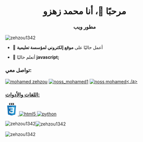 <h1 align="center">مرحبًا 👋، أنا محمد زهزو</h1>
<h3 align="center">مطور ويب</h3>

<p align="left"> <img src="https: //komarev.com/ghpvc/?username=zehzou1342&label=Profile%20views&color=0e75b6&style=flat" alt="zehzou1342" /> </p>

- 🔭 أعمل حاليًا على **موقع إلكتروني لمؤسسة تعليمية**

- 🌱 أتعلم حاليًا **javascript;**

<h3 align="left">تواصل معي:</h3>
<p align="left">
<a href="https://fb.com/ محمد زهزو" target="blank"><img align="center" src="https://raw.githubusercontent.com/rahuldkjain/github-profile-readme-generator/master/src/images/icons/Social/facebook .svg" alt="mohamed zehzou" height="30" width="40" /></a>
<a href="https://instagram.com/noss_mohamed1" target="blank"><img align= "center" src = "https://raw.githubusercontent.com/rahuldkjain/github-profile-readme-generator/master/src/images/icons/Social/instagram.svg" alt = "noss_mohamed1" height = "30" width="40" /></a>
<a href="https://www.youtube.com/c/noss mohamed" target="blank"><img align="center" src="https:/ /raw.githubusercontent.com/rahuldkjain/github-profile-readme-generator/master/src/images/icons/Social/youtube.svg" alt="noss mohamed" height="30" width="40" />< /a>
</p>

<h3 align="left">اللغات والأدوات:</h3>
<p align="left"> <a href="https://www.w3schools.com/css/" target ="_blank" rel="noreferrer"> <img src="https://raw.githubusercontent.com/devicons/devicon/master/icons/css3/css3-original-wordmark.svg" alt="css3" width= "40" height="40"/> </a> <a href="https://www.w3.org/html/" target="_blank" rel="noreferrer"> <img src="https: //raw.githubusercontent.com/devicons/devicon/master/icons/html5/html5-original-wordmark.svg" alt="html5" width="40" height="40"/> </a> <a href ="https://www.python.org" target="_blank" rel="noreferrer"> <img src="https://raw.githubusercontent.com/devicons/devicon/master/icons/python/python- original.svg" alt="python" width="40" height="40"/> </a> </p>

<p><img align="left" src="https://github-readme- احصائيات.vercel.app/api/top-langs?username=zehzou1342&show_icons=true&locale=en&layout=compact" alt="zehzou1342" /></p>

<p> <img align="center" src="https://github- readme-stats.vercel.app/api?username=zehzou1342&show_icons=true&locale=en" alt="zehzou1342" /></p>

<p><img align="center" src="https://github-readme- Streak-stats.herokuapp.com/?user=zehzou1342&" alt="zehzou1342" /></p>
